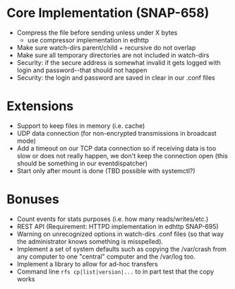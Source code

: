 
# Core Implementation (SNAP-658)

* Compress the file before sending unless under X bytes
  - use compressor implementation in edhttp
* Make sure watch-dirs parent/child + recursive do not overlap
* Make sure all temporary directories are not included in watch-dirs
* Security: if the secure address is somewhat invalid it gets logged with
  login and password--that should not happen
* Security: the login and password are saved in clear in our .conf files

# Extensions

* Support to keep files in memory (i.e. cache)
* UDP data connection (for non-encrypted transmissions in broadcast mode)
* Add a timeout on our TCP data connection so if receiving data is too slow
  or does not really happen, we don't keep the connection open (this should
  be something in our eventdispatcher)
* Start only after mount is done (TBD possible with systemctl?)

# Bonuses

* Count events for stats purposes (i.e. how many reads/writes/etc.)
* REST API (Requirement: HTTPD implementation in edhttp SNAP-695)
* Warning on unrecognized options in watch-dirs .conf files (so that way the
  administrator knows something is misspelled).
* Implement a set of system defaults such as copying the /var/crash from any
  computer to one "central" computer and the /var/log too.
* Implement a library to allow for ad-hoc transfers
* Command line `rfs cp|list|version|...` to in part test that the copy works

